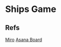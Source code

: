 # Ships Game

## Refs
[Miro](https://miro.com/app/board/o9J_kog5lC0=/)
[Asana Board](https://app.asana.com/0/1190225609021209/board)
